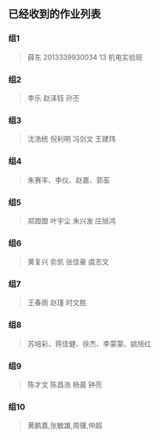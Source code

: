 ## 已经收到的作业列表

### 组1

> 薛东 2013339930034 13 机电实验班

### 组2

> 李乐 赵泽钰 孙丕

### 组3

> 沈浩统  倪利明 冯剑文  王建玮

### 组4

> 朱赛丰、李仪、赵嘉、郭荃

### 组5

> 郑蹬蹬 叶宇尘 朱兴发 庄旭鸿

### 组6

> 黄复兴 俞凯 张佳豪 虞志文

### 组7

> 王春雨 赵瑾 时文胜

### 组8 

> 苏培彩、蒋佳健、徐杰、李蒙蒙、姚旭红

### 组9

> 陈才文 陈昌浩 杨晨 钟亮

### 组10

> 黄鹏嘉,张敏雄,周骥,仲超
